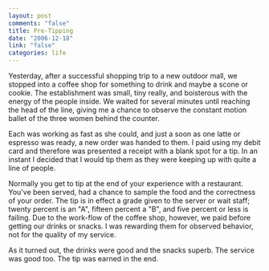 ```yaml
--- 
layout: post
comments: "false"
title: Pre-Tipping
date: "2006-12-18"
link: "false"
categories: life
---
```

Yesterday, after a successful shopping trip to a new outdoor mall, we stopped into a coffee shop for something to drink and maybe a scone or cookie. The establishment was small, tiny really, and boisterous with the energy of the people inside. We waited for several minutes until reaching the head of the line, giving me a chance to observe the constant motion ballet of the three women behind the counter.

Each was working as fast as she could, and just a soon as one latte or espresso was ready, a new order was handed to them. I paid using my debit card and therefore was presented a receipt with a blank spot for a tip. In an instant I decided that I would tip them as they were keeping up with quite a line of people.

Normally you get to tip at the end of your experience with a restaurant. You've been served, had a chance to sample the food and the correctness of your order. The tip is in effect a grade given to the server or wait staff; twenty percent is an "A", fifteen percent a "B", and five percent or less is failing. Due to the work-flow of the coffee shop, however, we paid before getting our drinks or snacks. I was rewarding them for observed behavior, not for the quality of my service.

As it turned out, the drinks were good and the snacks superb. The service was good too. The tip was earned in the end.
